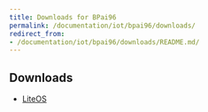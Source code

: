 ```yaml
---
title: Downloads for BPai96
permalink: /documentation/iot/bpai96/downloads/
redirect_from:
- /documentation/iot/bpai96/downloads/README.md/
---
```

## Downloads

- [LiteOS](liteos.md)

